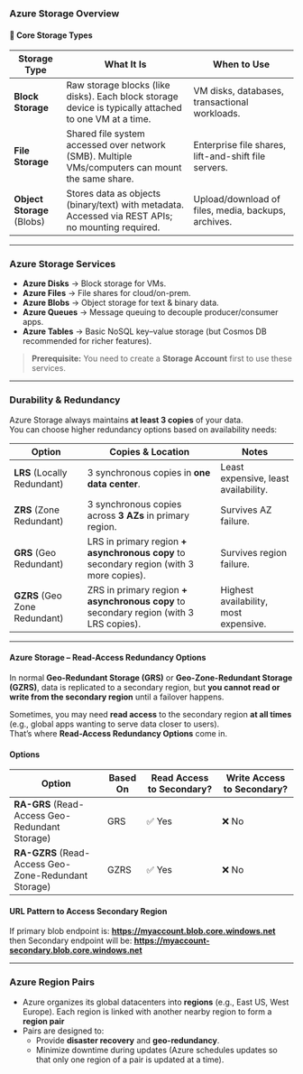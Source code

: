 ### Azure Storage Overview

#### 📌 Core Storage Types

| Storage Type   | What It Is | When to Use |
|---------------|------------|-------------|
| **Block Storage** | Raw storage blocks (like disks). Each block storage device is typically attached to one VM at a time. | VM disks, databases, transactional workloads. |
| **File Storage**  | Shared file system accessed over network (SMB). Multiple VMs/computers can mount the same share. | Enterprise file shares, lift-and-shift file servers. |
| **Object Storage** (Blobs) | Stores data as objects (binary/text) with metadata. Accessed via REST APIs; no mounting required. | Upload/download of files, media, backups, archives. |

---

### Azure Storage Services

- **Azure Disks** → Block storage for VMs.
- **Azure Files** → File shares for cloud/on-prem.
- **Azure Blobs** → Object storage for text & binary data.
- **Azure Queues** → Message queuing to decouple producer/consumer apps.
- **Azure Tables** → Basic NoSQL key–value storage (but Cosmos DB recommended for richer features).

> **Prerequisite:** You need to create a **Storage Account** first to use these services.

---

### Durability & Redundancy

Azure Storage always maintains **at least 3 copies** of your data.  
You can choose higher redundancy options based on availability needs:

| Option | Copies & Location | Notes |
|--------|-------------------|-------|
| **LRS** (Locally Redundant) | 3 synchronous copies in **one data center**. | Least expensive, least availability. |
| **ZRS** (Zone Redundant)    | 3 synchronous copies across **3 AZs** in primary region. | Survives AZ failure. |
| **GRS** (Geo Redundant)     | LRS in primary region **+ asynchronous copy** to secondary region (with 3 more copies). | Survives region failure. |
| **GZRS** (Geo Zone Redundant) | ZRS in primary region **+ asynchronous copy** to secondary region (with 3 LRS copies). | Highest availability, most expensive. |

---

#### Azure Storage – Read-Access Redundancy Options

In normal **Geo-Redundant Storage (GRS)** or **Geo-Zone-Redundant Storage (GZRS)**, data is replicated to a secondary region, but **you cannot read or write from the secondary region** until a failover happens.

Sometimes, you may need **read access** to the secondary region **at all times** (e.g., global apps wanting to serve data closer to users).  
That’s where **Read-Access Redundancy Options** come in.

#### Options

| Option | Based On | Read Access to Secondary? | Write Access to Secondary? |
|--------|----------|---------------------------|---------------------------|
| **RA-GRS** (Read-Access Geo-Redundant Storage) | GRS | ✅ Yes | ❌ No |
| **RA-GZRS** (Read-Access Geo-Zone-Redundant Storage) | GZRS | ✅ Yes | ❌ No |


#### URL Pattern to Access Secondary Region

If primary blob endpoint is: **https://myaccount.blob.core.windows.net** then Secondary endpoint will be: **https://myaccount-secondary.blob.core.windows.net**

---

### Azure Region Pairs

- Azure organizes its global datacenters into **regions** (e.g., East US, West Europe). Each region is linked with another nearby region to form a **region pair**
- Pairs are designed to:
  - Provide **disaster recovery** and **geo-redundancy**.
  - Minimize downtime during updates (Azure schedules updates so that only one region of a pair is updated at a time).

